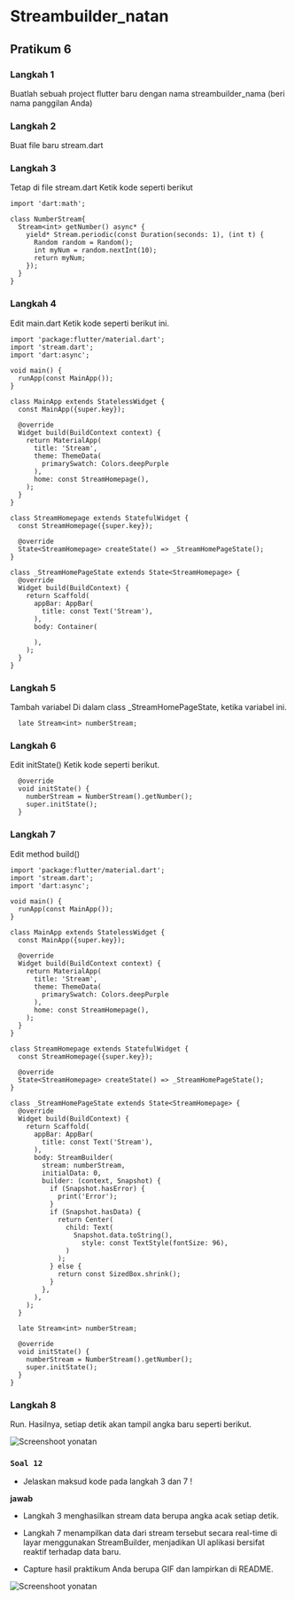 # **Streambuilder_natan**

## **Pratikum 6**

### **Langkah 1**

Buatlah sebuah project flutter baru dengan nama streambuilder_nama (beri nama panggilan Anda)

### **Langkah 2**

Buat file baru stream.dart

### **Langkah 3**

Tetap di file stream.dart Ketik kode seperti berikut
```
import 'dart:math';

class NumberStream{
  Stream<int> getNumber() async* {
    yield* Stream.periodic(const Duration(seconds: 1), (int t) {
      Random random = Random();
      int myNum = random.nextInt(10);
      return myNum;
    });
  }
}
```

### **Langkah 4**

Edit main.dart Ketik kode seperti berikut ini.
```
import 'package:flutter/material.dart';
import 'stream.dart';
import 'dart:async';

void main() {
  runApp(const MainApp());
}

class MainApp extends StatelessWidget {
  const MainApp({super.key});

  @override
  Widget build(BuildContext context) {
    return MaterialApp(
      title: 'Stream',
      theme: ThemeData(
        primarySwatch: Colors.deepPurple
      ),
      home: const StreamHomepage(),
    );
  }
}

class StreamHomepage extends StatefulWidget {
  const StreamHomepage({super.key});

  @override
  State<StreamHomepage> createState() => _StreamHomePageState();
}

class _StreamHomePageState extends State<StreamHomepage> {
  @override
  Widget build(BuildContext) {
    return Scaffold(
      appBar: AppBar(
        title: const Text('Stream'),
      ),
      body: Container(

      ),
    );
  }
}
```

### **Langkah 5**

Tambah variabel Di dalam class _StreamHomePageState, ketika variabel ini.
```
  late Stream<int> numberStream;
```

### **Langkah 6**

Edit initState() Ketik kode seperti berikut.
```
  @override
  void initState() {
    numberStream = NumberStream().getNumber();
    super.initState();
  }
```

### **Langkah 7**

Edit method build()
```
import 'package:flutter/material.dart';
import 'stream.dart';
import 'dart:async';

void main() {
  runApp(const MainApp());
}

class MainApp extends StatelessWidget {
  const MainApp({super.key});

  @override
  Widget build(BuildContext context) {
    return MaterialApp(
      title: 'Stream',
      theme: ThemeData(
        primarySwatch: Colors.deepPurple
      ),
      home: const StreamHomepage(),
    );
  }
}

class StreamHomepage extends StatefulWidget {
  const StreamHomepage({super.key});

  @override
  State<StreamHomepage> createState() => _StreamHomePageState();
}

class _StreamHomePageState extends State<StreamHomepage> {
  @override
  Widget build(BuildContext) {
    return Scaffold(
      appBar: AppBar(
        title: const Text('Stream'),
      ),
      body: StreamBuilder(
        stream: numberStream,
        initialData: 0,
        builder: (context, Snapshot) {
          if (Snapshot.hasError) {
            print('Error');
          }
          if (Snapshot.hasData) {
            return Center(
              child: Text(
                Snapshot.data.toString(),
                  style: const TextStyle(fontSize: 96),
              )
            );
          } else {
            return const SizedBox.shrink();
          }
        },
      ),
    );
  }

  late Stream<int> numberStream;

  @override
  void initState() {
    numberStream = NumberStream().getNumber();
    super.initState();
  }
}
```
### **Langkah 8**

Run. Hasilnya, setiap detik akan tampil angka baru seperti berikut.

![Screenshoot yonatan](image/P6-8.png)

### ```Soal 12```

* Jelaskan maksud kode pada langkah 3 dan 7 !

**jawab**

* Langkah 3 menghasilkan stream data berupa angka acak setiap detik.

* Langkah 7 menampilkan data dari stream tersebut secara real-time di layar menggunakan StreamBuilder, menjadikan UI aplikasi bersifat reaktif terhadap data baru.

* Capture hasil praktikum Anda berupa GIF dan lampirkan di README.

![Screenshoot yonatan](image/soal-12.gif)

